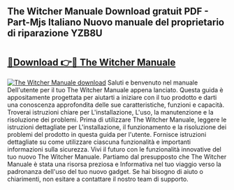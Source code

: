 ## The Witcher Manuale Download gratuit PDF - Part-Mjs Italiano Nuovo manuale del proprietario di riparazione YZB8U

# <h2><a href="http://df93rmd.blite.top/?on=The+Witcher+Manuale">🔗Download 👉🔴 The Witcher Manuale</a></h2>

[![The Witcher Manuale download](https://i.imgur.com/lujVjoI.png)](http://df93rmd.blite.top/?on=The+Witcher+Manuale)
Saluti e benvenuto nel manuale Dell'utente per il tuo The Witcher Manuale appena lanciato. Questa guida è appositamente progettata per aiutarti a iniziare con il tuo prodotto e darti una conoscenza approfondita delle sue caratteristiche, funzioni e capacità. Troverai istruzioni chiare per L'installazione, L'uso, la manutenzione e la risoluzione dei problemi. Prima di utilizzare The Witcher Manuale, leggere le istruzioni dettagliate per L'installazione, il funzionamento e la risoluzione dei problemi del prodotto in questa guida per l'utente. Fornisce istruzioni dettagliate su come utilizzare ciascuna funzionalità e importanti informazioni sulla sicurezza. Vivi il futuro con le funzionalità innovative del tuo nuovo The Witcher Manuale. Partiamo dal presupposto che The Witcher Manuale è stata una risorsa preziosa e Informativa nel tuo viaggio verso la padronanza dell'uso del tuo nuovo gadget. Se hai bisogno di aiuto o chiarimenti, non esitare a contattare il nostro team di supporto.
